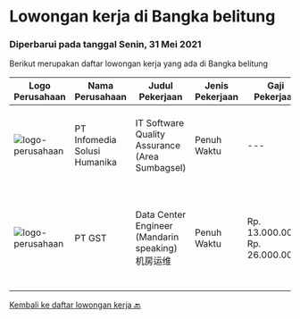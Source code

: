 
  # Lowongan kerja di Bangka belitung

  ### Diperbarui pada tanggal Senin, 31 Mei 2021

  Berikut merupakan daftar lowongan kerja yang ada di Bangka belitung

  |Logo Perusahaan | Nama Perusahaan | Judul Pekerjaan | Jenis Pekerjaan | Gaji Pekerjaan | Lokasi | Deskripsi | Tanggal diunggah | Pranala |
  | -------------- | --------------- | --------------- | --------- | --------- | -------------- | ------- | ----------- | ----------- |
  |![logo-perusahaan](https://image-service-cdn.seek.com.au/63373d162568ae23aa2bd2a36d347af5a9d4476e/ee4dce1061f3f616224767ad58cb2fc751b8d2dc)|PT Infomedia Solusi Humanika|IT Software Quality Assurance (Area Sumbagsel)|Penuh Waktu|---|Pangkal Pinang|IT Software Quality Assurance Kualifikasi : Pendidikan minimal S1 Jurusan Teknik Informatika / Ilmu Komputer / Sistem Informasi / Sains &amp;...|Senin, 17 Mei 2021|https://www.jobstreet.co.id/id/job/it-software-quality-assurance-area-sumbagsel-3530949?token=0~fa96e1b7-3c6e-473b-850c-a367d617503f&sectionRank=1&jobId=jobstreet-id-job-3530949|
|![logo-perusahaan](https://us.123rf.com/450wm/pavelstasevich/pavelstasevich1811/pavelstasevich181101027/112815900-stock-vector-no-image-available-icon-flat-vector.jpg?ver=6)|PT GST|Data Center Engineer (Mandarin speaking) 机房运维|Penuh Waktu|Rp. 13.000.000-Rp. 26.000.000|Bangka Belitung|In charge of DC day-to-day Operations Installation/ Configuration/ Troubleshoot Fiber Optic, Routers, Switches and other devices Familiar with...|Minggu, 09 Mei 2021|https://www.jobstreet.co.id/id/job/data-center-engineer-mandarin-speaking-机房运维-3527529?token=0~fa96e1b7-3c6e-473b-850c-a367d617503f&sectionRank=2&jobId=jobstreet-id-job-3527529|


  [Kembali ke daftar lowongan kerja 🔙](../README.md#daftar-lowongan-kerja)
  